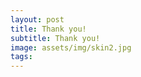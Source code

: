 ```yaml
---
layout: post
title: Thank you!  
subtitle: Thank you!  
image: assets/img/skin2.jpg
tags: 
---
```



